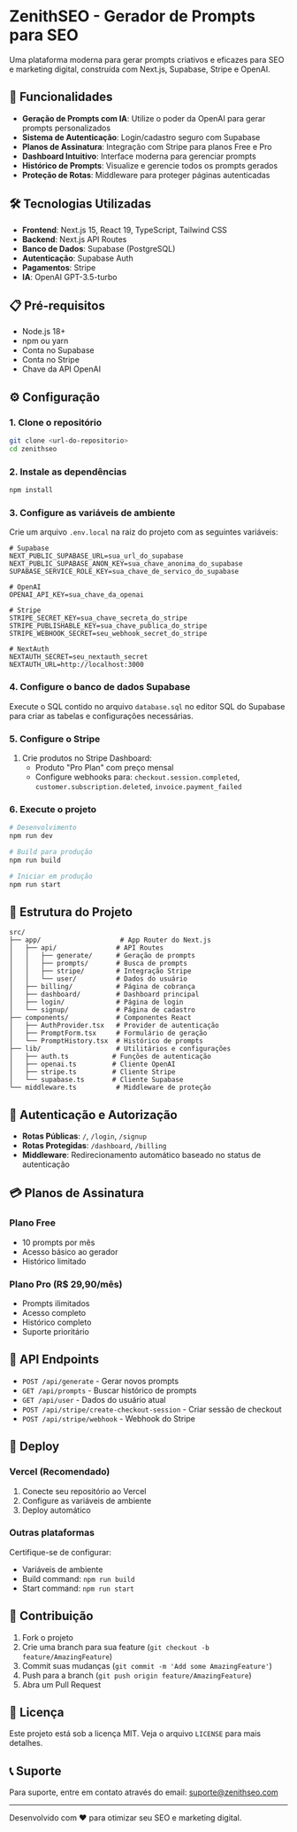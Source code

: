 # ZenithSEO - Gerador de Prompts para SEO

Uma plataforma moderna para gerar prompts criativos e eficazes para SEO e marketing digital, construída com Next.js, Supabase, Stripe e OpenAI.

## 🚀 Funcionalidades

- **Geração de Prompts com IA**: Utilize o poder da OpenAI para gerar prompts personalizados
- **Sistema de Autenticação**: Login/cadastro seguro com Supabase
- **Planos de Assinatura**: Integração com Stripe para planos Free e Pro
- **Dashboard Intuitivo**: Interface moderna para gerenciar prompts
- **Histórico de Prompts**: Visualize e gerencie todos os prompts gerados
- **Proteção de Rotas**: Middleware para proteger páginas autenticadas

## 🛠️ Tecnologias Utilizadas

- **Frontend**: Next.js 15, React 19, TypeScript, Tailwind CSS
- **Backend**: Next.js API Routes
- **Banco de Dados**: Supabase (PostgreSQL)
- **Autenticação**: Supabase Auth
- **Pagamentos**: Stripe
- **IA**: OpenAI GPT-3.5-turbo

## 📋 Pré-requisitos

- Node.js 18+ 
- npm ou yarn
- Conta no Supabase
- Conta no Stripe
- Chave da API OpenAI

## ⚙️ Configuração

### 1. Clone o repositório

```bash
git clone <url-do-repositorio>
cd zenithseo
```

### 2. Instale as dependências

```bash
npm install
```

### 3. Configure as variáveis de ambiente

Crie um arquivo `.env.local` na raiz do projeto com as seguintes variáveis:

```env
# Supabase
NEXT_PUBLIC_SUPABASE_URL=sua_url_do_supabase
NEXT_PUBLIC_SUPABASE_ANON_KEY=sua_chave_anonima_do_supabase
SUPABASE_SERVICE_ROLE_KEY=sua_chave_de_servico_do_supabase

# OpenAI
OPENAI_API_KEY=sua_chave_da_openai

# Stripe
STRIPE_SECRET_KEY=sua_chave_secreta_do_stripe
STRIPE_PUBLISHABLE_KEY=sua_chave_publica_do_stripe
STRIPE_WEBHOOK_SECRET=seu_webhook_secret_do_stripe

# NextAuth
NEXTAUTH_SECRET=seu_nextauth_secret
NEXTAUTH_URL=http://localhost:3000
```

### 4. Configure o banco de dados Supabase

Execute o SQL contido no arquivo `database.sql` no editor SQL do Supabase para criar as tabelas e configurações necessárias.

### 5. Configure o Stripe

1. Crie produtos no Stripe Dashboard:
   - Produto "Pro Plan" com preço mensal
   - Configure webhooks para: `checkout.session.completed`, `customer.subscription.deleted`, `invoice.payment_failed`

### 6. Execute o projeto

```bash
# Desenvolvimento
npm run dev

# Build para produção
npm run build

# Iniciar em produção
npm run start
```

## 📁 Estrutura do Projeto

```
src/
├── app/                    # App Router do Next.js
│   ├── api/               # API Routes
│   │   ├── generate/      # Geração de prompts
│   │   ├── prompts/       # Busca de prompts
│   │   ├── stripe/        # Integração Stripe
│   │   └── user/          # Dados do usuário
│   ├── billing/           # Página de cobrança
│   ├── dashboard/         # Dashboard principal
│   ├── login/             # Página de login
│   └── signup/            # Página de cadastro
├── components/            # Componentes React
│   ├── AuthProvider.tsx   # Provider de autenticação
│   ├── PromptForm.tsx     # Formulário de geração
│   └── PromptHistory.tsx  # Histórico de prompts
├── lib/                   # Utilitários e configurações
│   ├── auth.ts           # Funções de autenticação
│   ├── openai.ts         # Cliente OpenAI
│   ├── stripe.ts         # Cliente Stripe
│   └── supabase.ts       # Cliente Supabase
└── middleware.ts          # Middleware de proteção
```

## 🔐 Autenticação e Autorização

- **Rotas Públicas**: `/`, `/login`, `/signup`
- **Rotas Protegidas**: `/dashboard`, `/billing`
- **Middleware**: Redirecionamento automático baseado no status de autenticação

## 💳 Planos de Assinatura

### Plano Free
- 10 prompts por mês
- Acesso básico ao gerador
- Histórico limitado

### Plano Pro (R$ 29,90/mês)
- Prompts ilimitados
- Acesso completo
- Histórico completo
- Suporte prioritário

## 🔄 API Endpoints

- `POST /api/generate` - Gerar novos prompts
- `GET /api/prompts` - Buscar histórico de prompts
- `GET /api/user` - Dados do usuário atual
- `POST /api/stripe/create-checkout-session` - Criar sessão de checkout
- `POST /api/stripe/webhook` - Webhook do Stripe

## 🚀 Deploy

### Vercel (Recomendado)

1. Conecte seu repositório ao Vercel
2. Configure as variáveis de ambiente
3. Deploy automático

### Outras plataformas

Certifique-se de configurar:
- Variáveis de ambiente
- Build command: `npm run build`
- Start command: `npm run start`

## 🤝 Contribuição

1. Fork o projeto
2. Crie uma branch para sua feature (`git checkout -b feature/AmazingFeature`)
3. Commit suas mudanças (`git commit -m 'Add some AmazingFeature'`)
4. Push para a branch (`git push origin feature/AmazingFeature`)
5. Abra um Pull Request

## 📝 Licença

Este projeto está sob a licença MIT. Veja o arquivo `LICENSE` para mais detalhes.

## 📞 Suporte

Para suporte, entre em contato através do email: suporte@zenithseo.com

---

Desenvolvido com ❤️ para otimizar seu SEO e marketing digital.

